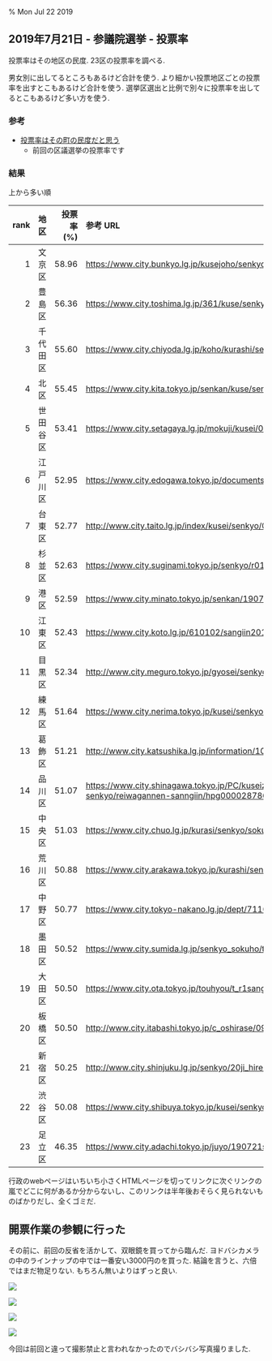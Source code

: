 % Mon Jul 22 2019

## 2019年7月21日 - 参議院選挙 - 投票率

投票率はその地区の民度.
23区の投票率を調べる.

男女別に出してるところもあるけど合計を使う.
より細かい投票地区ごとの投票率を出すとこもあるけど合計を使う.
選挙区選出と比例で別々に投票率を出してるとこもあるけど多い方を使う.

### 参考

- [投票率はその町の民度だと思う](../04/22.html)
    - 前回の区議選挙の投票率です

### 結果

上から多い順

| rank | 地区      | 投票率 (%)   | 参考 URL                                                                                                                     |
|-----:| :-------: | -----------: | :----------------------------------------------------------------------                                                      |
|    1 | 文京区    | 58.96        | https://www.city.bunkyo.lg.jp/kusejoho/senkyo/r01sangi/1sangi.html#touhyou                                                   |
|    2 | 豊島区    | 56.36        | https://www.city.toshima.lg.jp/361/kuse/senkyo/kako/sangin/1907181332.html                                                   |
|    3 | 千代田区  | 55.60        | https://www.city.chiyoda.lg.jp/koho/kurashi/senkyo/sangiin/tohyo.html                                                        |
|    4 | 北区      | 55.45        | https://www.city.kita.tokyo.jp/senkan/kuse/senkyo/kekka/kekka/190721_sangi-tohyo.html                                        |
|    5 | 世田谷区  | 53.41        | https://www.city.setagaya.lg.jp/mokuji/kusei/007/001/d00127429_d/fil/tosenkakutei.pdf                                        |
|    6 | 江戸川区  | 52.95        | https://www.city.edogawa.tokyo.jp/documents/15151/h_2000.pdf                                                                 |
|    7 | 台東区    | 52.77        | http://www.city.taito.lg.jp/index/kusei/senkyo/010721/31tohyo.html                                                           |
|    8 | 杉並区    | 52.63        | https://www.city.suginami.tokyo.jp/senkyo/r01sangi/1049270/index.html                                                        |
|    9 | 港区      | 52.59        | https://www.city.minato.tokyo.jp/senkan/1907-sanintouhyou.html                                                               |
|   10 | 江東区    | 52.43        | https://www.city.koto.lg.jp/610102/sangiin2019/tohyo.html                                                                    |
|   11 | 目黒区    | 52.34        | http://www.city.meguro.tokyo.jp/gyosei/senkyo/sangiin/tohyosokuho.html                                                       |
|   12 | 練馬区    | 51.64        | https://www.city.nerima.tokyo.jp/kusei/senkyo/kekka/r010721/r1sangitohyo.html                                                |
|   13 | 葛飾区    | 51.21        | http://www.city.katsushika.lg.jp/information/1000080/1020036/1011541/1021239.html                                            |
|   14 | 品川区    | 51.07        | https://www.city.shinagawa.tokyo.jp/PC/kuseizyoho/kuseizyoho-sensei/kuseizyoho-senkyo/reiwagannen-sanngiin/hpg000028786.html |
|   15 | 中央区    | 51.03        | https://www.city.chuo.lg.jp/kurasi/senkyo/sokuho/2019sangiinginsenkyo/sangiintouhyousokuhou.html                             |
|   16 | 荒川区    | 50.88        | https://www.city.arakawa.tokyo.jp/kurashi/senkan/topicks/sokuhou/index.html                                                  |
|   17 | 中野区    | 50.77        | https://www.city.tokyo-nakano.lg.jp/dept/711000/d027342.html                                                                 |
|   18 | 墨田区    | 50.52        | https://www.city.sumida.lg.jp/senkyo_sokuho/tohyo.html                                                                       |
|   19 | 大田区    | 50.50        | https://www.city.ota.tokyo.jp/touhyou/t_r1sangi_hirei2000.html                                                               |
|   20 | 板橋区    | 50.50        | http://www.city.itabashi.tokyo.jp/c_oshirase/098/098453.html                                                                 |
|   21 | 新宿区    | 50.25        | http://www.city.shinjuku.lg.jp/senkyo/20ji_hirei.html                                                                        |
|   22 | 渋谷区    | 50.08        | https://www.city.shibuya.tokyo.jp/kusei/senkyo/20190721_tou.html                                                             |
|   23 | 足立区    | 46.35        | https://www.city.adachi.tokyo.jp/juyo/190721senkyoall/190721tohyohireitokyosaisyu.html                                       |

行政のwebページはいちいち小さくHTMLページを切ってリンクに次ぐリンクの嵐でどこに何があるか分からないし、このリンクは半年後おそらく見られないものばかりだし、全くゴミだ.

## 開票作業の参観に行った

その前に、前回の反省を活かして、双眼鏡を買ってから臨んだ.
ヨドバシカメラの中のラインナップの中では一番安い3000円のを買った.
結論を言うと、六倍ではまだ物足りない.
もちろん無いよりはずっと良い.

![](https://i.imgur.com/eD3SgQl.jpg)

![](https://i.imgur.com/FrZQRni.jpg)

![](https://i.imgur.com/cXYfQa3.jpg)

![](https://i.imgur.com/yoihQmY.jpg)

今回は前回と違って撮影禁止と言われなかったのでバシバシ写真撮りました.
